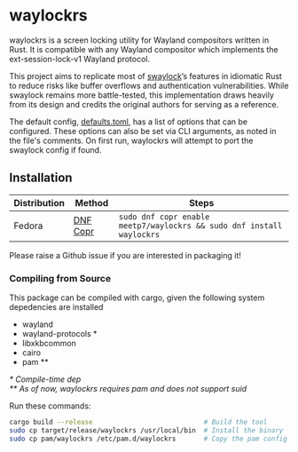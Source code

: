 # waylockrs

waylockrs is a screen locking utility for Wayland compositors written in Rust.
It is compatible with any Wayland compositor which implements the
ext-session-lock-v1 Wayland protocol.

This project aims to replicate most of [swaylock]’s features in idiomatic Rust
to reduce risks like buffer overflows and authentication vulnerabilities. While
swaylock remains more battle-tested, this implementation draws heavily from its
design and credits the original authors for serving as a reference.

The default config, [defaults.toml](defaults.toml), has a list of options that
can be configured. These options can also be set via CLI arguments, as noted in
the file's comments. On first run, waylockrs will attempt to port the swaylock
config if found.


## Installation

| Distribution | Method     | Steps                                                                 |
|--------------|------------|-----------------------------------------------------------------------|
| Fedora       | [DNF Copr] | `sudo dnf copr enable meetp7/waylockrs && sudo dnf install waylockrs` |

Please raise a Github issue if you are interested in packaging it!

### Compiling from Source

This package can be compiled with cargo, given the following system depedencies
are installed

* wayland
* wayland-protocols \*
* libxkbcommon
* cairo
* pam \*\*

_\* Compile-time dep_  \
_\*\* As of now, waylockrs requires pam and does not support suid_

Run these commands:

```sh
cargo build --release                            # Build the tool
sudo cp target/release/waylockrs /usr/local/bin  # Install the binary
sudo cp pam/waylockrs /etc/pam.d/waylockrs       # Copy the pam config file
```

[swaylock]: https://github.com/swaywm/swaylock
[DNF Copr]: https://copr.fedorainfracloud.org/coprs/meetp7/waylockrs/
